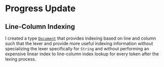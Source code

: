 # Progress Update

## Line-Column Indexing

I created a type [`Document`](https://github.com/jadengeller/document) that provides indexing based on line and column such that the lexer and provide more useful indexing information without specializing the lexer specifically for `String` and without performing an expensive linear index to line-column index lookup for every token after the lexing process.
